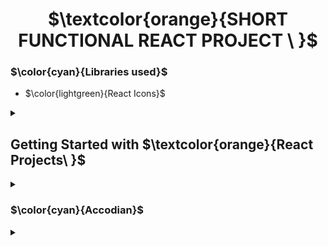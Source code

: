 <h1 align="center"> $\textcolor{orange}{SHORT FUNCTIONAL REACT PROJECT \ }$
</h1>

### $\color{cyan}{Libraries used}$

 </summary>

- $\color{lightgreen}{React Icons}$
  

</details>

<details>
<summary>


## Getting Started with $\textcolor{orange}{React Projects\ }$

<details>
<summary>

### $\color{cyan}{Accodian}$

 </summary>

 Upon selection of the content colapses and clicking back will close the colapseable content.

- $\color{lightgreen}{Multi Seletion}$ -   will allow user to view more content.

- $\color{lightgreen}{Single  Selection}$  - will allow user to view one content at a time.

</details>

<details>
<summary>

